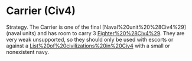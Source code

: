 # Carrier (Civ4)

Strategy.
The Carrier is one of the final [Naval%20unit%20%28Civ4%29](naval units) and has room to carry 3 [Fighter%20%28Civ4%29](Fighters). They are very weak unsupported, so they should only be used with escorts or against a [List%20of%20civilizations%20in%20Civ4](civilization) with a small or nonexistent navy.